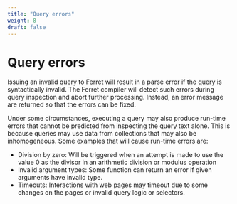 ```yaml
---
title: "Query errors"
weight: 8
draft: false
---
```


# Query errors
Issuing an invalid query to Ferret will result in a parse error if the query is syntactically invalid. The Ferret compiler will detect such errors during query inspection and abort further processing. Instead, an error message are returned so that the errors can be fixed.

Under some circumstances, executing a query may also produce run-time errors that cannot be predicted from inspecting the query text alone. This is because queries may use data from collections that may also be inhomogeneous. Some examples that will cause run-time errors are:

- Division by zero: Will be triggered when an attempt is made to use the value 0 as the divisor in an arithmetic division or modulus operation
- Invalid argument types: Some function can return an error if given arguments have invalid type.
- Timeouts: Interactions with web pages may timeout due to some changes on the pages or invalid query logic or selectors.